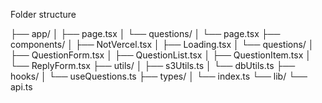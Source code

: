 Folder structure


├── app/
│   ├── page.tsx
│   └── questions/
│       └── page.tsx
├── components/
│   ├── NotVercel.tsx
│   ├── Loading.tsx
│   └── questions/
│       ├── QuestionForm.tsx
│       ├── QuestionList.tsx
│       ├── QuestionItem.tsx
│       └── ReplyForm.tsx
├── utils/
│   ├── s3Utils.ts
│   └── dbUtils.ts
├── hooks/
│   └── useQuestions.ts
├── types/
│   └── index.ts
└── lib/
    └── api.ts